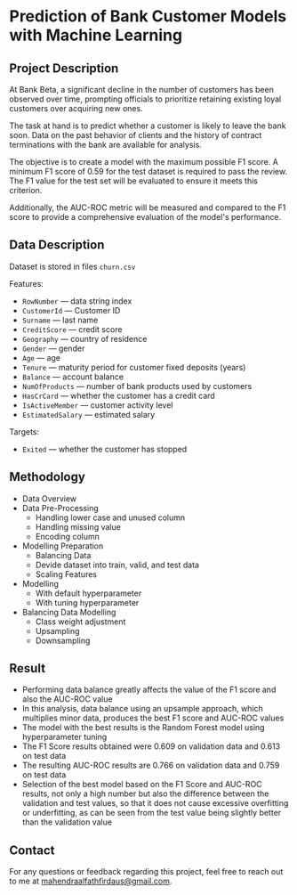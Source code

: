 # Prediction of Bank Customer Models with Machine Learning

## Project Description
At Bank Beta, a significant decline in the number of customers has been observed over time, prompting officials to prioritize retaining existing loyal customers over acquiring new ones.

The task at hand is to predict whether a customer is likely to leave the bank soon. Data on the past behavior of clients and the history of contract terminations with the bank are available for analysis.

The objective is to create a model with the maximum possible F1 score. A minimum F1 score of 0.59 for the test dataset is required to pass the review. The F1 value for the test set will be evaluated to ensure it meets this criterion.

Additionally, the AUC-ROC metric will be measured and compared to the F1 score to provide a comprehensive evaluation of the model's performance.

## Data Description
Dataset is stored in files `churn.csv`

Features:
- `RowNumber` — data string index
- `CustomerId` — Customer ID
- `Surname` — last name
- `CreditScore` — credit score
- `Geography` — country of residence
- `Gender` — gender
- `Age` — age
- `Tenure` — maturity period for customer fixed deposits (years)
- `Balance` — account balance
- `NumOfProducts` — number of bank products used by customers
- `HasCrCard` — whether the customer has a credit card
- `IsActiveMember` — customer activity level
- `EstimatedSalary` — estimated salary

Targets:
- `Exited` — whether the customer has stopped

## Methodology
- Data Overview
- Data Pre-Processing
  - Handling lower case and unused column
  - Handling missing value
  - Encoding column
- Modelling Preparation
  - Balancing Data
  - Devide dataset into train, valid, and test data
  - Scaling Features
- Modelling
  - With default hyperparameter
  - With tuning hyperparameter
- Balancing Data Modelling
  - Class weight adjustment
  - Upsampling
  - Downsampling

## Result
- Performing data balance greatly affects the value of the F1 score and also the AUC-ROC value
- In this analysis, data balance using an upsample approach, which multiplies minor data, produces the best F1 score and AUC-ROC values
- The model with the best results is the Random Forest model using hyperparameter tuning
- The F1 Score results obtained were 0.609 on validation data and 0.613 on test data
- The resulting AUC-ROC results are 0.766 on validation data and 0.759 on test data
- Selection of the best model based on the F1 Score and AUC-ROC results, not only a high number but also the difference between the validation and test values, so that it does not cause excessive overfitting or underfitting, as can be seen from the test value being slightly better than the validation value

## Contact
For any questions or feedback regarding this project, feel free to reach out to me at mahendraalfathfirdaus@gmail.com.
